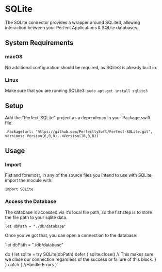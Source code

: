 # SQLite

The SQLite connector provides a wrapper around SQLite3, allowing interaction between your Perfect Applications &amp; SQLite databases. 

## System Requirements

### macOS

No additional configuration should be required, as SQlite3 is already built in. 

### Linux 
Make sure that you are running SQLite3:
`sudo apt-get install sqlite3`

## Setup

Add the "Perfect-SQLite" project as a dependency in your Package.swift file:

`.Package(url: "https://github.com/PerfectlySoft/Perfect-SQLite.git", versions: Version(0,0,0)..<Version(10,0,0))`

## Usage

### Import

Fist and foremost, in any of the source files you intend to use with SQLite, import the module with: 

`import SQLite`

### Access the Database

The database is accessed via it’s local file path, so the fist step is to store the file path to your sqlite data. 

`let dbPath = "./db/database"`

Once you’ve got that, you can open a connection to the database: 

`let dbPath = "./db/database"

do {
	let sqlite = try SQLite(dbPath)
	defer {
		sqlite.close() // This makes sure we close our connection regardless of the success or failure of this block. 
	}
} catch {
	//Handle Errors
}`